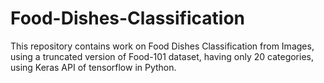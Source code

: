 # Food-Dishes-Classification
This repository contains work on Food Dishes Classification from Images, using a truncated version of Food-101 dataset, having only 20 categories, using Keras API of tensorflow in Python.
